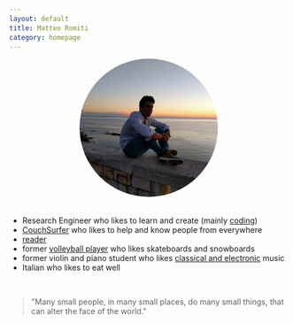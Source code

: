 ```yaml
---
layout: default
title: Matteo Romiti 
category: homepage
---
```

<center><img src="./images/me_sunrise.jpg" alt="Me" style="width: 250px; border-radius: 50%"/></center>

<br /> 

- Research Engineer who likes to learn and create (mainly [coding](https://github.com/MatteoRomiti)) <br /> 
- [CouchSurfer](https://www.couchsurfing.com/people/matteoromiti) who likes to help and know people from everywhere <br /> 
- [reader](https://matteoromiti.github.io/reading-list/) <br />
- former [volleyball player](https://youtu.be/ljKnFh7Vxms) who likes skateboards and snowboards <br />
- former violin and piano student who likes [classical and electronic](https://github.com/alegaballo/Tools/blob/master/playlist_creator/titles.csv) music <br />
- Italian who likes to eat well

<br /> 

> "Many small people, in many small places, do many small things, that can alter the face of the world."